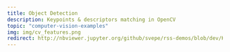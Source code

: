 ```yaml
---
title: Object Detection
description: Keypoints & descriptors matching in OpenCV
topic: "computer-vision-examples"
img: img/cv_features.png
redirect: http://nbviewer.jupyter.org/github/svepe/rss-demos/blob/dev/Keypoints%20and%20Feature%20Descriptors%20Matching.ipynb
---
```

